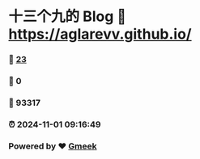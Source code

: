 # 十三个九的 Blog :link: https://aglarevv.github.io/ 
### :page_facing_up: [23](https://aglarevv.github.io//tag.html) 
### :speech_balloon: 0 
### :hibiscus: 93317 
### :alarm_clock: 2024-11-01 09:16:49 
### Powered by :heart: [Gmeek](https://github.com/Meekdai/Gmeek)
